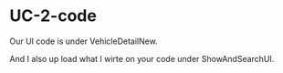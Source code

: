 # UC-2-code

Our UI code is under VehicleDetailNew.

And I also up load what I wirte on your code under ShowAndSearchUI.
